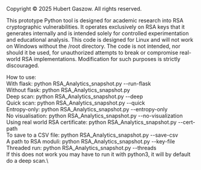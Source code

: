 Copyright © 2025 Hubert Gaszow. All rights reserved.

This prototype Python tool is designed for academic research into RSA cryptographic vulnerabilities. It operates exclusively on RSA keys that it generates internally and is intended solely for controlled experimentation and educational analysis.
This code is designed for Linux and will not work on Windows without the /root directory.
The code is not intended, nor should it be used, for unauthorized attempts to break or compromise real-world RSA implementations.
Modification for such purposes is strictly discouraged.


How to use:\
With flask: python RSA_Analytics_snapshot.py --run-flask\
Without flask: python RSA_Analytics_snapshot.py\
Deep scan: python RSA_Analytics_snapshot.py --deep\
Quick scan:  python RSA_Analytics_snapshot.py --quick\
Entropy-only:  python RSA_Analytics_snapshot.py --entropy-only\
No visualisation: python RSA_Analytics_snapshot.py --no-visualization\
Using real world RSA certificate: python RSA_Analytics_snapshot.py --cert-path\
To save to a CSV file: python RSA_Analytics_snapshot.py --save-csv\
A path to RSA moduli: python RSA_Analytics_snapshot.py --key-file\
Threaded run: python RSA_Analytics_snapshot.py --threads\
If this does not work you may have to run it with python3, it will by default do a deep scan.\

